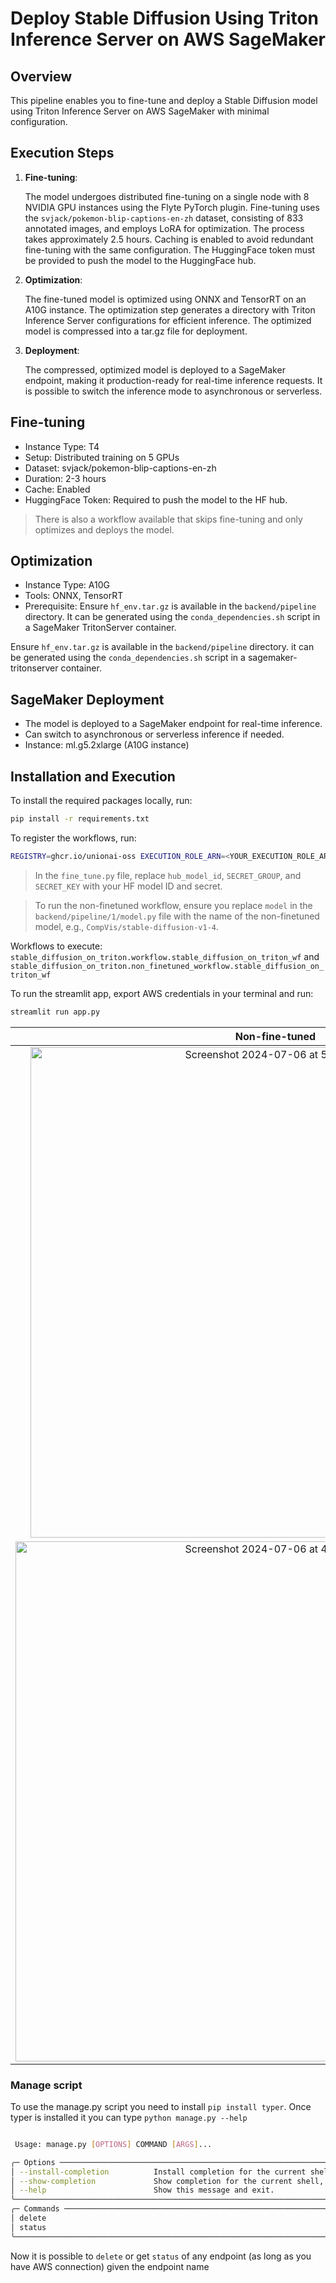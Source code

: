 # Deploy Stable Diffusion Using Triton Inference Server on AWS SageMaker

## Overview

This pipeline enables you to fine-tune and deploy a Stable Diffusion model using Triton Inference Server on AWS SageMaker with minimal configuration.

## Execution Steps

1. **Fine-tuning**:

   The model undergoes distributed fine-tuning on a single node with 8 NVIDIA GPU instances using the Flyte PyTorch plugin.
   Fine-tuning uses the `svjack/pokemon-blip-captions-en-zh` dataset, consisting of 833 annotated images, and employs LoRA for optimization.
   The process takes approximately 2.5 hours. Caching is enabled to avoid redundant fine-tuning with the same configuration. The HuggingFace token must be provided to push the model to the HuggingFace hub.

2. **Optimization**:

   The fine-tuned model is optimized using ONNX and TensorRT on an A10G instance.
   The optimization step generates a directory with Triton Inference Server configurations for efficient inference.
   The optimized model is compressed into a tar.gz file for deployment.

3. **Deployment**:

   The compressed, optimized model is deployed to a SageMaker endpoint, making it production-ready for real-time inference requests.
   It is possible to switch the inference mode to asynchronous or serverless.

## Fine-tuning

- Instance Type: T4
- Setup: Distributed training on 5 GPUs
- Dataset: svjack/pokemon-blip-captions-en-zh
- Duration: 2-3 hours
- Cache: Enabled
- HuggingFace Token: Required to push the model to the HF hub.

> There is also a workflow available that skips fine-tuning and only optimizes and deploys the model.

## Optimization

- Instance Type: A10G
- Tools: ONNX, TensorRT
- Prerequisite: Ensure `hf_env.tar.gz` is available in the `backend/pipeline` directory. It can be generated using the `conda_dependencies.sh` script in a SageMaker TritonServer container.

Ensure `hf_env.tar.gz` is available in the `backend/pipeline` directory. it can be generated using the `conda_dependencies.sh` script in a sagemaker-tritonserver container.

## SageMaker Deployment

- The model is deployed to a SageMaker endpoint for real-time inference.
- Can switch to asynchronous or serverless inference if needed.
- Instance: ml.g5.2xlarge (A10G instance)

## Installation and Execution

To install the required packages locally, run:

```bash
pip install -r requirements.txt
```

To register the workflows, run:

```bash
REGISTRY=ghcr.io/unionai-oss EXECUTION_ROLE_ARN=<YOUR_EXECUTION_ROLE_ARN> unionai register stable_diffusion_on_triton
```

> In the `fine_tune.py` file, replace `hub_model_id`, `SECRET_GROUP`, and `SECRET_KEY` with your HF model ID and secret.

> To run the non-finetuned workflow, ensure you replace `model` in the `backend/pipeline/1/model.py` file with the name of the non-finetuned model, e.g., `CompVis/stable-diffusion-v1-4`.

Workflows to execute: `stable_diffusion_on_triton.workflow.stable_diffusion_on_triton_wf` and `stable_diffusion_on_triton.non_finetuned_workflow.stable_diffusion_on_triton_wf`

To run the streamlit app, export AWS credentials in your terminal and run:

```bash
streamlit run app.py
```
|                                                             Non-fine-tuned                                                              |                                                               Fine-tuned                                                                |
| :--------------------------------------------------------------------------------------------------------------------------------------------: | :--------------------------------------------------------------------------------------------------------------------------------------------: |
| <img width="785" alt="Screenshot 2024-07-06 at 5 00 58 PM" src="https://github.com/unionai/unionai-examples/assets/27777173/80bd5c0e-bf18-472a-aa8d-04ceaffaa571"> | <img width="776" alt="Screenshot 2024-07-06 at 5 00 50 PM" src="https://github.com/unionai/unionai-examples/assets/27777173/de3344c9-4750-40a7-be1d-93a9dc1e8025"> |
| <img width="832" alt="Screenshot 2024-07-06 at 4 59 05 PM" src="https://github.com/unionai/unionai-examples/assets/27777173/11c48991-b91e-4e8c-ad4d-d5a3206f0934"> | <img width="816" alt="Screenshot 2024-07-06 at 4 58 56 PM" src="https://github.com/unionai/unionai-examples/assets/27777173/5b4b97ce-fb03-4034-a1a4-2898f603069a"> |


### Manage script

To use the manage.py script you need to install `pip install typer`. Once typer is installed it you can type `python manage.py --help` 

```bash

 Usage: manage.py [OPTIONS] COMMAND [ARGS]...

╭─ Options ─────────────────────────────────────────────────────────────────────────────────────────────────────────────────────────────────────────────────────────────────────────────────────────────────────────────────────────────────────────╮
│ --install-completion          Install completion for the current shell.                                                                                                                                                                           │
│ --show-completion             Show completion for the current shell, to copy it or customize the installation.                                                                                                                                    │
│ --help                        Show this message and exit.                                                                                                                                                                                         │
╰───────────────────────────────────────────────────────────────────────────────────────────────────────────────────────────────────────────────────────────────────────────────────────────────────────────────────────────────────────────────────╯
╭─ Commands ────────────────────────────────────────────────────────────────────────────────────────────────────────────────────────────────────────────────────────────────────────────────────────────────────────────────────────────────────────╮
│ delete                                                                                                                                                                                                                                            │
│ status                                                                                                                                                                                                                                            │
╰───────────────────────────────────────────────────────────────────────────────────────────────────────────────────────────────────────────────────────────────────────────────────────────────────────────────────────────────────────────────────╯
```

Now it is possible to `delete` or get `status` of any endpoint (as long as you have AWS connection) given the endpoint name
